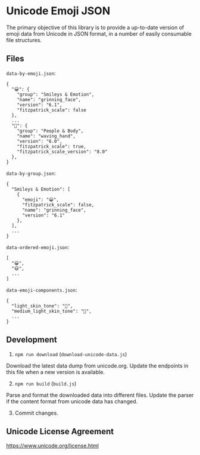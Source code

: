 # Unicode Emoji JSON

The primary objective of this library is to provide a up-to-date version of emoji data from Unicode in JSON format, in a number of easily consumable file structures.

## Files

`data-by-emoji.json`:

```
{
  "😀": {
    "group": "Smileys & Emotion",
    "name": "grinning_face",
    "version": "6.1",
    "fitzpatrick_scale": false
  },
  ...
  "👋": {
    "group": "People & Body",
    "name": "waving_hand",
    "version": "6.0",
    "fitzpatrick_scale": true,
    "fitzpatrick_scale_version": "8.0"
  },
}
```

`data-by-group.json`:

```
{
  "Smileys & Emotion": [
    {
      "emoji": "😀",
      "fitzpatrick_scale": false,
      "name": "grinning_face",
      "version": "6.1"
    },
  ],
  ...
}
```

`data-ordered-emoji.json`:

```
[
  "😀",
  "😃",
  ...
]
```

`data-emoji-components.json`:

```
{
  "light_skin_tone": "🏻",
  "medium_light_skin_tone": "🏼",
  ...
}
```

## Development

1. `npm run download` (`download-unicode-data.js`)

  Download the latest data dump from unicode.org. Update the endpoints in this file when a new version is available.

2. `npm run build` (`build.js`)

  Parse and format the downloaded data into different files. Update the parser if the content format from unicode data has changed.

3. Commit changes.

## Unicode License Agreement

https://www.unicode.org/license.html
